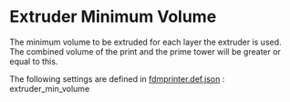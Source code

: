 # Extruder Minimum Volume

The minimum volume to be extruded for each layer the extruder is used. The combined volume of the print and the prime tower will be greater or equal to this.

The following settings are defined in [fdmprinter.def.json](https://github.com/smartavionics/Cura/blob/mb-master/resources/definitions/fdmprinter.def.json) : extruder_min_volume
